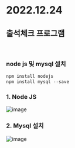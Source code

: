 # 2022.12.24 

## 출석체크 프로그램 
<br/>

### node js 및 mysql 설치 

``` js 
npm install nodejs 
npm install mysql --save
``` 

### 1. Node JS

![image](https://user-images.githubusercontent.com/60457431/209423052-5577fba9-a884-48d4-bb1a-685de8dc5e30.png)

### 2. Mysql 설치
![image](https://user-images.githubusercontent.com/60457431/209423061-d3efd41d-aedd-4c95-8a7c-bcd9ac79d7b9.png)

